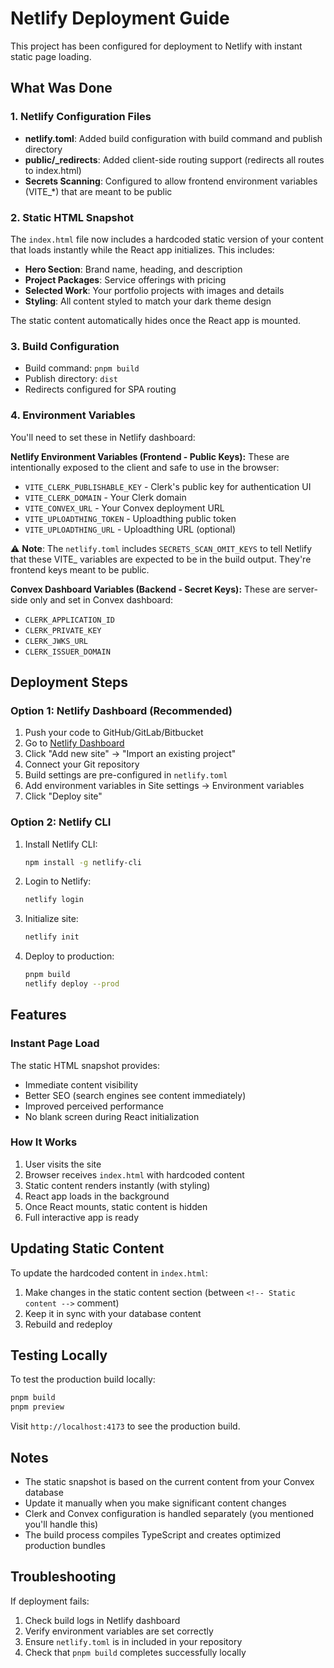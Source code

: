 # Netlify Deployment Guide

This project has been configured for deployment to Netlify with instant static page loading.

## What Was Done

### 1. Netlify Configuration Files

- **netlify.toml**: Added build configuration with build command and publish directory
- **public/_redirects**: Added client-side routing support (redirects all routes to index.html)
- **Secrets Scanning**: Configured to allow frontend environment variables (VITE_*) that are meant to be public

### 2. Static HTML Snapshot

The `index.html` file now includes a hardcoded static version of your content that loads instantly while the React app initializes. This includes:

- **Hero Section**: Brand name, heading, and description
- **Project Packages**: Service offerings with pricing
- **Selected Work**: Your portfolio projects with images and details
- **Styling**: All content styled to match your dark theme design

The static content automatically hides once the React app is mounted.

### 3. Build Configuration

- Build command: `pnpm build`
- Publish directory: `dist`
- Redirects configured for SPA routing

### 4. Environment Variables

You'll need to set these in Netlify dashboard:

**Netlify Environment Variables (Frontend - Public Keys):**
These are intentionally exposed to the client and safe to use in the browser:
- `VITE_CLERK_PUBLISHABLE_KEY` - Clerk's public key for authentication UI
- `VITE_CLERK_DOMAIN` - Your Clerk domain
- `VITE_CONVEX_URL` - Your Convex deployment URL
- `VITE_UPLOADTHING_TOKEN` - Uploadthing public token
- `VITE_UPLOADTHING_URL` - Uploadthing URL (optional)

⚠️ **Note**: The `netlify.toml` includes `SECRETS_SCAN_OMIT_KEYS` to tell Netlify that these VITE_ variables are expected to be in the build output. They're frontend keys meant to be public.

**Convex Dashboard Variables (Backend - Secret Keys):**
These are server-side only and set in Convex dashboard:
- `CLERK_APPLICATION_ID`
- `CLERK_PRIVATE_KEY`
- `CLERK_JWKS_URL`
- `CLERK_ISSUER_DOMAIN`

## Deployment Steps

### Option 1: Netlify Dashboard (Recommended)

1. Push your code to GitHub/GitLab/Bitbucket
2. Go to [Netlify Dashboard](https://app.netlify.com)
3. Click "Add new site" → "Import an existing project"
4. Connect your Git repository
5. Build settings are pre-configured in `netlify.toml`
6. Add environment variables in Site settings → Environment variables
7. Click "Deploy site"

### Option 2: Netlify CLI

1. Install Netlify CLI:
   ```bash
   npm install -g netlify-cli
   ```

2. Login to Netlify:
   ```bash
   netlify login
   ```

3. Initialize site:
   ```bash
   netlify init
   ```

4. Deploy to production:
   ```bash
   pnpm build
   netlify deploy --prod
   ```

## Features

### Instant Page Load
The static HTML snapshot provides:
- Immediate content visibility
- Better SEO (search engines see content immediately)
- Improved perceived performance
- No blank screen during React initialization

### How It Works
1. User visits the site
2. Browser receives `index.html` with hardcoded content
3. Static content renders instantly (with styling)
4. React app loads in the background
5. Once React mounts, static content is hidden
6. Full interactive app is ready

## Updating Static Content

To update the hardcoded content in `index.html`:
1. Make changes in the static content section (between `<!-- Static content -->` comment)
2. Keep it in sync with your database content
3. Rebuild and redeploy

## Testing Locally

To test the production build locally:

```bash
pnpm build
pnpm preview
```

Visit `http://localhost:4173` to see the production build.

## Notes

- The static snapshot is based on the current content from your Convex database
- Update it manually when you make significant content changes
- Clerk and Convex configuration is handled separately (you mentioned you'll handle this)
- The build process compiles TypeScript and creates optimized production bundles

## Troubleshooting

If deployment fails:
1. Check build logs in Netlify dashboard
2. Verify environment variables are set correctly
3. Ensure `netlify.toml` is in included in your repository
4. Check that `pnpm build` completes successfully locally

